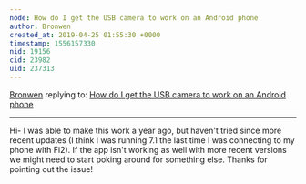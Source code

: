```yaml
---
node: How do I get the USB camera to work on an Android phone
author: Bronwen
created_at: 2019-04-25 01:55:30 +0000
timestamp: 1556157330
nid: 19156
cid: 23982
uid: 237313
---
```




[Bronwen](../profile/Bronwen) replying to: [How do I get the USB camera to work on an Android phone](../notes/pietervanboheemen/04-24-2019/how-do-i-get-the-usb-camera-to-work-on-an-android-phone)

----
 Hi- I was able to make this work a year ago, but haven't tried since more recent updates (I think I was running 7.1 the last time I was connecting to my phone with Fi2). If the app isn't working as well with more recent versions we might need to start poking around for something else. Thanks for pointing out the issue!